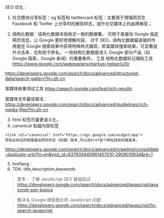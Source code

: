 SEO 优化：

1. 社交模块分享标签：og 标签和 twittercard 标签：主要用于增强网页在 Facebook 和 Twitter 上分享时的展现样式，提升社交媒体上的品牌展现；

2. 结构化数据：结构化数据本指格式一致的数据集。 可用于直接向 Google 指定网页信息，让 Google 更好地理解内容。
   对于 SEO，结构化数据最直接的作用是在 Google 搜索结果中获得特殊样式展现，即富媒体搜索结果。可显著提升点击率，也有助于排名。
   一些结构化数据是进入 Google 部分产品（如 Google 探索，Google 新闻）的重要条件。
   工具
   结构化数据标记辅助工具 <https://www.google.com/webmasters/markup-helper/u/0/>

<https://developers.google.com/search/docs/advanced/structured-data/search-gallery?hl=zh-cn>

富媒体结果测试工具 <https://search.google.com/test/rich-results>

富媒体文件最佳做法：
<https://developers.google.com/search/docs/advanced/guidelines/rich-media-files?hl=zh-cn>

3. html 标签尽量更语义化，
4. canonical 权威内容标签

```
<link rel="canonical" href="https://ogs.google.com/widget/app">
带有此标记的链接是此网页的主（权威）版本,可以在href这个网址找到权威版本。
```

<https://developers.google.com/search/docs/advanced/crawling/consolidate-duplicate-urls?hl=en&visit_id=637930440961457010-2909010634&rd=1>

5. hreflang :
6. TDK: title,description,keywords

> 更多：
> 了解 JavaScript SEO 基础知识 <https://developers.google.com/search/docs/advanced/javascript/javascript-seo-basics>

> 解决与 Google 搜索相关的 JavaScript 问题 <https://developers.google.com/search/docs/advanced/javascript/fix-search-javascript>
